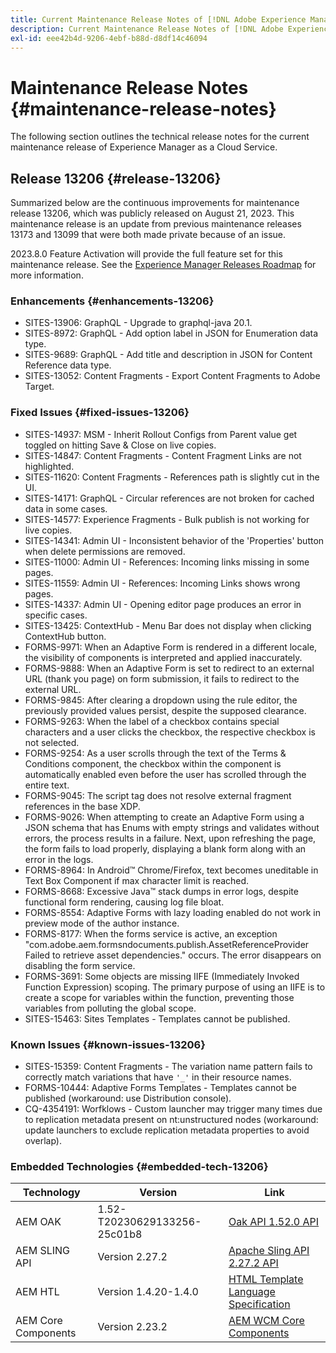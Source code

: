 ```yaml
---
title: Current Maintenance Release Notes of [!DNL Adobe Experience Manager] as a Cloud Service.
description: Current Maintenance Release Notes of [!DNL Adobe Experience Manager] as a Cloud Service.
exl-id: eee42b4d-9206-4ebf-b88d-d8df14c46094
---
```

# Maintenance Release Notes {#maintenance-release-notes}

The following section outlines the technical release notes for the current maintenance release of Experience Manager as a Cloud Service.

## Release 13206 {#release-13206}

Summarized below are the continuous improvements for maintenance release 13206, which was publicly released on August 21, 2023. This maintenance release is an update from previous maintenance releases 13173 and 13099 that were both made private because of an issue.

2023.8.0 Feature Activation will provide the full feature set for this maintenance release. See the [Experience Manager Releases Roadmap](https://experienceleague.adobe.com/docs/experience-manager-release-information/aem-release-updates/update-releases-roadmap.html) for more information.

### Enhancements {#enhancements-13206}

- SITES-13906: GraphQL - Upgrade to graphql-java 20.1.
- SITES-8972: GraphQL - Add option label in JSON for Enumeration data type.
- SITES-9689: GraphQL - Add title and description in JSON for Content Reference data type.
- SITES-13052: Content Fragments - Export Content Fragments to Adobe Target.

### Fixed Issues {#fixed-issues-13206}

- SITES-14937: MSM - Inherit Rollout Configs from Parent value get toggled on hitting Save & Close on live copies.
- SITES-14847: Content Fragments - Content Fragment Links are not highlighted.
- SITES-11620: Content Fragments - References path is slightly cut in the UI.
- SITES-14171: GraphQL - Circular references are not broken for cached data in some cases.
- SITES-14577: Experience Fragments - Bulk publish is not working for live copies.
- SITES-14341: Admin UI - Inconsistent behavior of the 'Properties' button when delete permissions are removed.
- SITES-11000: Admin UI - References: Incoming links missing in some pages.
- SITES-11559: Admin UI - References: Incoming Links shows wrong pages.
- SITES-14337: Admin UI - Opening editor page produces an error in specific cases.
- SITES-13425: ContextHub - Menu Bar does not display when clicking ContextHub button.
- FORMS-9971: When an Adaptive Form is rendered in a different locale, the visibility of components is interpreted and applied inaccurately. 
- FORMS-9888: When an Adaptive Form is set to redirect to an external URL (thank you page) on form submission, it fails to redirect to the external URL. 
- FORMS-9845: After clearing a dropdown using the rule editor, the previously provided values persist, despite the supposed clearance.
- FORMS-9263: When the label of a checkbox contains special characters and a user clicks the checkbox, the respective checkbox is not selected.
- FORMS-9254: As a user scrolls through the text of the Terms & Conditions component, the checkbox within the component is automatically enabled even before the user has scrolled through the entire text.
- FORMS-9045: The script tag does not resolve external fragment references in the base XDP.
- FORMS-9026: When attempting to create an Adaptive Form using a JSON schema that has Enums with empty strings and validates without errors, the process results in a failure. Next, upon refreshing the page, the form fails to load properly, displaying a blank form along with an error in the logs. 
- FORMS-8964: In Android&trade; Chrome/Firefox, text becomes uneditable   in Text Box Component if max character limit is reached. 
- FORMS-8668: Excessive Java&trade; stack dumps in error logs, despite functional form rendering, causing log file bloat. 
- FORMS-8554: Adaptive Forms with lazy loading enabled do not work in preview mode of the author instance. 
- FORMS-8177: When the forms service is active, an exception "com.adobe.aem.formsndocuments.publish.AssetReferenceProvider Failed to retrieve asset dependencies." occurs. The error disappears on disabling the form service. 
- FORMS-3691: Some objects are missing IIFE (Immediately Invoked Function Expression) scoping. The primary purpose of using an IIFE is to create a scope for variables within the function, preventing those variables from polluting the global scope. 
- SITES-15463: Sites Templates - Templates cannot be published.

### Known Issues {#known-issues-13206}

- SITES-15359: Content Fragments - The variation name pattern fails to correctly match variations that have ```'_'``` in their resource names.
- FORMS-10444: Adaptive Forms Templates - Templates cannot be published (workaround: use Distribution console).
- CQ-4354191: Worfklows - Custom launcher may trigger many times due to replication metadata present on nt:unstructured nodes (workaround: update launchers to exclude replication metadata properties to avoid overlap).

### Embedded Technologies {#embedded-tech-13206}

|Technology|Version|Link|
|---|---|---|
|AEM OAK |1.52-T20230629133256-25c01b8|[Oak API 1.52.0 API](https://www.javadoc.io/doc/org.apache.jackrabbit/oak-api/1.52.0/index.html)| 
|AEM SLING API |Version 2.27.2 |[Apache Sling API 2.27.2 API](https://www.javadoc.io/doc/org.apache.sling/org.apache.sling.api/latest/index.html)|
|AEM HTL|Version 1.4.20-1.4.0 |[HTML Template Language Specification](https://github.com/adobe/htl-spec)|
|AEM Core Components|Version 2.23.2|[AEM WCM Core Components](https://github.com/adobe/aem-core-wcm-components)|
